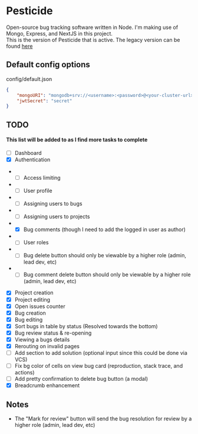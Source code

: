# Pesticide

Open-source bug tracking software written in Node. I'm making use of Mongo, Express, and NextJS in this project.  
This is the version of Pesticide that is active. The legacy version can be found [here](https://github.com/averagedemo/pesticide-legacy)

## Default config options

config/default.json

```json
{
    "mongoURI": "mongodb+srv://<username>:<password>@<your-cluster-url>/test?retryWrites=true&w=majority",
    "jwtSecret": "secret"
}
```

## TODO

#### This list will be added to as I find more tasks to complete

-   [ ] Dashboard
-   [x] Authentication
-   -   [ ] Access limiting
-   -   [ ] User profile
-   -   [ ] Assigning users to bugs
-   -   [ ] Assigning users to projects
-   -   [x] Bug comments (though I need to add the logged in user as author)
-   -   [ ] User roles
-   -   [ ] Bug delete button should only be viewable by a higher role (admin, lead dev, etc)
-   -   [ ] Bug comment delete button should only be viewable by a higher role (admin, lead dev, etc)
-   [x] Project creation
-   [x] Project editing
-   [x] Open issues counter
-   [x] Bug creation
-   [x] Bug editing
-   [x] Sort bugs in table by status (Resolved towards the bottom)
-   [x] Bug review status & re-opening
-   [x] Viewing a bugs details
-   [x] Rerouting on invalid pages
-   [ ] Add section to add solution (optional input since this could be done via VCS)
-   [ ] Fix bg color of cells on view bug card (reproduction, stack trace, and actions)
-   [ ] Add pretty confirmation to delete bug button (a modal)
-   [x] Breadcrumb enhancement

## Notes

-   The "Mark for review" button will send the bug resolution for review by a higher role (admin, lead dev, etc)
